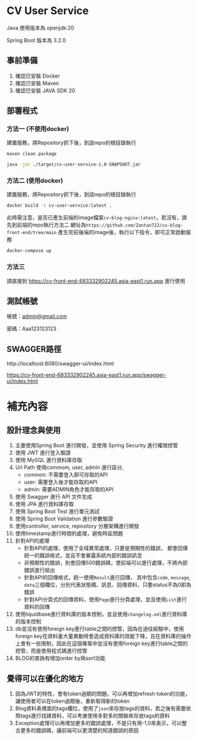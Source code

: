 # CV User Service
Java 使用版本為 openjdk:20

Spring Boot 版本為 3.2.0

## 事前準備
1. 確認已安裝 Docker
2. 確認已安裝 Maven
3. 確認已安裝 JAVA SDK 20

## 部署程式
### 方法一 (不使用docker)
建置服務，將Repository抓下後，到該repo的根目錄執行
```bash
maven clean package
```
```bash
java -jar ./target/cv-user-service-1.0-SNAPSHOT.jar
```

### 方法二 (使用docker)
建置服務，將Repository抓下後，到該repo的根目錄執行
```bash
docker build -t cv-user-service:latest .
```

此時需注意，是否已產生前端的image檔案`cv-blog-nginx:latest`，若沒有，請先到前端的repo執行方法二
網址為`https://github.com/Zantan722/cv-blog-front-end/tree/main`
產生完前後端的image後，執行以下指令，即可正常啟動服務
```bash
docker-compose up
```

### 方法三
請直接到 https://cv-front-end-683332902245.asia-east1.run.app 進行使用

## 測試帳號
帳號：admin@gmail.com

密碼：Aaa123123123

## SWAGGER路徑
http://localhost:8080/swagger-ui/index.html

https://cv-front-end-683332902245.asia-east1.run.app/swagger-ui/index.html

# 補充內容
## 設計理念與使用
1. 主要使用Spring Boot 進行開發，並使用 Spring Security 進行權限控管
2. 使用 JWT 進行登入驗證
3. 使用 MySQL 進行資料庫存取
4. Url Path 使用commom, user, admin 進行區分,
   - common: 不需要登入即可存取的API
   - user: 需要登入後才能存取的API
   - admin: 需要ADMIN角色才能存取的API 
5. 使用 Swagger 進行 API 文件生成
6. 使用 JPA 進行資料庫存取 
7. 使用 Spring Boot Test 進行單元測試 
8. 使用 Spring Boot Validation 進行參數驗證
9. 使用controller, service, repository 分層架構進行開發
10. 使用timestamp進行時間的處理，避免時區問題
11. 針對API的處理
    - 針對API的處理，使用了全域異常處理，只要是預期性的錯誤，
      都會回傳統一的錯誤格式，並且不會暴露系統內部的錯誤訊息
    - 非預期性的錯誤，則會回傳500錯誤碼，使前端可以進行處理，不將內部錯誤進行拋出
    - 針對API的回傳格式，統一使用`Result`進行回傳，
      其中包含`code`, `message`, `data`三個欄位，分別代表狀態碼、訊息、回傳資料，只要status不為0即為錯誤
    - 針對API分頁式的回傳資料，使用`Page`進行分頁處理，並且使用`List`進行資料的回傳
12. 使用liquidbase進行資料庫的版本控制，並且使用`changelog.xml`進行資料庫的版本控制
13. db並沒有使用foreign key進行table之間的控管，因為在過往經驗中，使用foreign key在資料量大量異動時會造成資料庫的效能下降，且在資料庫的操作上會有一些限制，因此在這個專案中並沒有使用foreign key進行table之間的控管，而是使用程式碼進行控管
14. BLOG的查詢有增加order by與sort功能


## 覺得可以在優化的地方
1. 因為JWT的特性，會有token過期的問題，可以再增加refresh token的功能，讓使用者可以在token過期後，重新取得新的token
2. Blog資料表裡面的tags欄位，使用了`json`來存放tags的資料，若之後有需要依照tags進行找碴資料，可以考慮使用多對多的關聯來存放tags的資料
3. Exception處理可以再增加更多的錯誤處理，不是只有用-1,0來表示，可以整合更多的錯誤碼，讓前端可以更清楚的知道錯誤的原因
